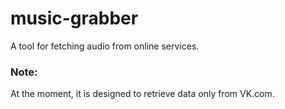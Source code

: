 # music-grabber
A tool for fetching audio from online services.

### Note:
At the moment, it is designed to retrieve data only from VK.com.